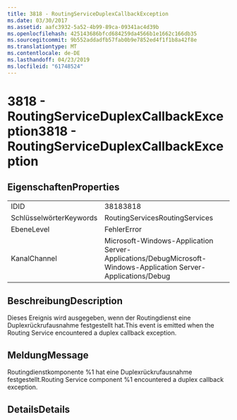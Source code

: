 ```yaml
---
title: 3818 - RoutingServiceDuplexCallbackException
ms.date: 03/30/2017
ms.assetid: aafc3932-5a52-4b99-89ca-09341ac4d39b
ms.openlocfilehash: 425143686bfcd684259da4566b1e1662c166db35
ms.sourcegitcommit: 9b552addadfb57fab0b9e7852ed4f1f1b8a42f8e
ms.translationtype: MT
ms.contentlocale: de-DE
ms.lasthandoff: 04/23/2019
ms.locfileid: "61748524"
---
```

# <a name="3818---routingserviceduplexcallbackexception"></a><span data-ttu-id="b7ca7-102">3818 - RoutingServiceDuplexCallbackException</span><span class="sxs-lookup"><span data-stu-id="b7ca7-102">3818 - RoutingServiceDuplexCallbackException</span></span>
## <a name="properties"></a><span data-ttu-id="b7ca7-103">Eigenschaften</span><span class="sxs-lookup"><span data-stu-id="b7ca7-103">Properties</span></span>  
  
|||  
|-|-|  
|<span data-ttu-id="b7ca7-104">ID</span><span class="sxs-lookup"><span data-stu-id="b7ca7-104">ID</span></span>|<span data-ttu-id="b7ca7-105">3818</span><span class="sxs-lookup"><span data-stu-id="b7ca7-105">3818</span></span>|  
|<span data-ttu-id="b7ca7-106">Schlüsselwörter</span><span class="sxs-lookup"><span data-stu-id="b7ca7-106">Keywords</span></span>|<span data-ttu-id="b7ca7-107">RoutingServices</span><span class="sxs-lookup"><span data-stu-id="b7ca7-107">RoutingServices</span></span>|  
|<span data-ttu-id="b7ca7-108">Ebene</span><span class="sxs-lookup"><span data-stu-id="b7ca7-108">Level</span></span>|<span data-ttu-id="b7ca7-109">Fehler</span><span class="sxs-lookup"><span data-stu-id="b7ca7-109">Error</span></span>|  
|<span data-ttu-id="b7ca7-110">Kanal</span><span class="sxs-lookup"><span data-stu-id="b7ca7-110">Channel</span></span>|<span data-ttu-id="b7ca7-111">Microsoft-Windows-Application Server-Applications/Debug</span><span class="sxs-lookup"><span data-stu-id="b7ca7-111">Microsoft-Windows-Application Server-Applications/Debug</span></span>|  
  
## <a name="description"></a><span data-ttu-id="b7ca7-112">Beschreibung</span><span class="sxs-lookup"><span data-stu-id="b7ca7-112">Description</span></span>  
 <span data-ttu-id="b7ca7-113">Dieses Ereignis wird ausgegeben, wenn der Routingdienst eine Duplexrückrufausnahme festgestellt hat.</span><span class="sxs-lookup"><span data-stu-id="b7ca7-113">This event is emitted when the Routing Service encountered a duplex callback exception.</span></span>  
  
## <a name="message"></a><span data-ttu-id="b7ca7-114">Meldung</span><span class="sxs-lookup"><span data-stu-id="b7ca7-114">Message</span></span>  
 <span data-ttu-id="b7ca7-115">Routingdienstkomponente %1 hat eine Duplexrückrufausnahme festgestellt.</span><span class="sxs-lookup"><span data-stu-id="b7ca7-115">Routing Service component %1 encountered a duplex callback exception.</span></span>  
  
## <a name="details"></a><span data-ttu-id="b7ca7-116">Details</span><span class="sxs-lookup"><span data-stu-id="b7ca7-116">Details</span></span>
